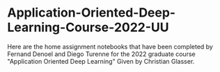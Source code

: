 # Application-Oriented-Deep-Learning-Course-2022-UU

Here are the home assignment notebooks that have been completed by Fernand Denoel and Diego Turenne for the 2022 graduate course "Application Oriented Deep Learning" Given by Christian Glasser. 

